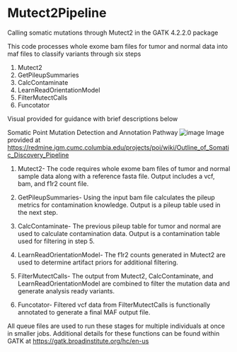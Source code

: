 # Mutect2Pipeline
Calling somatic mutations through Mutect2 in the GATK 4.2.2.0 package

This code processes whole exome bam files for tumor and normal data into maf files to classify variants through six steps

1. Mutect2
2. GetPileupSummaries
3. CalcContaminate
4. LearnReadOrientationModel
5. FilterMutectCalls
6. Funcotator

Visual provided for guidance with brief descriptions below  

Somatic Point Mutation Detection and Annotation Pathway
![image](https://user-images.githubusercontent.com/56173874/137376500-f1a8d68b-1eb1-4ea7-95e0-2f1c0cda9cc3.png)
Image provided at https://redmine.igm.cumc.columbia.edu/projects/poi/wiki/Outline_of_Somatic_Discovery_Pipeline

1. Mutect2-
The code requires whole exome bam files of tumor and normal sample data along with a reference fasta file. Output includes a vcf, bam, and f1r2 count file.

2. GetPileupSummaries-
Using the input bam file calculates the pileup metrics for contamination knowledge. Output is a pileup table used in the next step.

3. CalcContaminate-
The previous pileup table for tumor and normal are used to calculate contamination data. Output is a contamination table used for filtering in step 5.

4. LearnReadOrientationModel-
The f1r2 counts generated in Mutect2 are used to determine artifact priors for additional filtering. 

5. FilterMutectCalls-
The output from Mutect2, CalcContaminate, and LearnReadOrientationModel are combined to filter the mutation data and generate analysis ready variants. 

6. Funcotator- 
Filtered vcf data from FilterMutectCalls is functionally annotated to generate a final MAF output file. 

All queue files are used to run these stages for multiple individuals at once in smaller jobs. Additional details for these functions can be found within GATK at https://gatk.broadinstitute.org/hc/en-us
